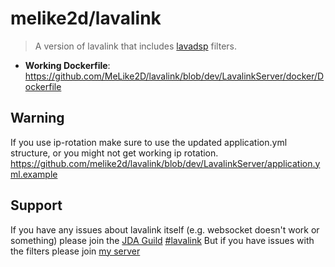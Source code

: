 # melike2d/lavalink

> A version of lavalink that includes [lavadsp](https://github.com/natanbc/lavadsp) filters.

- **Working Dockerfile**: <https://github.com/MeLike2D/lavalink/blob/dev/LavalinkServer/docker/Dockerfile>

## Warning

If you use ip-rotation make sure to use the updated application.yml structure, or you might not get working ip rotation. <https://github.com/melike2d/lavalink/blob/dev/LavalinkServer/application.yml.example>

## Support

If you have any issues about lavalink itself (e.g. websocket doesn't work or something) please join the [JDA Guild](https://discord.gg/jtAWrzU) [#lavalink](https://canary.discordapp.com/channels/125227483518861312/418817098278764544)
But if you have issues with the filters please join [my server](https://discord.gg/JrHfSmb)
